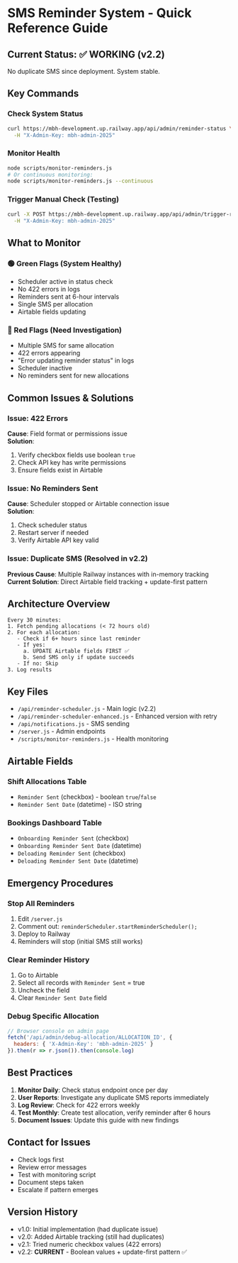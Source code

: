 # SMS Reminder System - Quick Reference Guide

## Current Status: ✅ WORKING (v2.2)
No duplicate SMS since deployment. System stable.

## Key Commands

### Check System Status
```bash
curl https://mbh-development.up.railway.app/api/admin/reminder-status \
  -H "X-Admin-Key: mbh-admin-2025"
```

### Monitor Health
```bash
node scripts/monitor-reminders.js
# Or continuous monitoring:
node scripts/monitor-reminders.js --continuous
```

### Trigger Manual Check (Testing)
```bash
curl -X POST https://mbh-development.up.railway.app/api/admin/trigger-reminders \
  -H "X-Admin-Key: mbh-admin-2025"
```

## What to Monitor

### 🟢 Green Flags (System Healthy)
- Scheduler active in status check
- No 422 errors in logs
- Reminders sent at 6-hour intervals
- Single SMS per allocation
- Airtable fields updating

### 🔴 Red Flags (Need Investigation)
- Multiple SMS for same allocation
- 422 errors appearing
- "Error updating reminder status" in logs
- Scheduler inactive
- No reminders sent for new allocations

## Common Issues & Solutions

### Issue: 422 Errors
**Cause**: Field format or permissions issue  
**Solution**: 
1. Verify checkbox fields use boolean `true`
2. Check API key has write permissions
3. Ensure fields exist in Airtable

### Issue: No Reminders Sent
**Cause**: Scheduler stopped or Airtable connection issue  
**Solution**:
1. Check scheduler status
2. Restart server if needed
3. Verify Airtable API key valid

### Issue: Duplicate SMS (Resolved in v2.2)
**Previous Cause**: Multiple Railway instances with in-memory tracking  
**Current Solution**: Direct Airtable field tracking + update-first pattern

## Architecture Overview

```
Every 30 minutes:
1. Fetch pending allocations (< 72 hours old)
2. For each allocation:
   - Check if 6+ hours since last reminder
   - If yes:
     a. UPDATE Airtable fields FIRST ✅
     b. Send SMS only if update succeeds
   - If no: Skip
3. Log results
```

## Key Files
- `/api/reminder-scheduler.js` - Main logic (v2.2)
- `/api/reminder-scheduler-enhanced.js` - Enhanced version with retry
- `/api/notifications.js` - SMS sending
- `/server.js` - Admin endpoints
- `/scripts/monitor-reminders.js` - Health monitoring

## Airtable Fields

### Shift Allocations Table
- `Reminder Sent` (checkbox) - boolean `true`/`false`
- `Reminder Sent Date` (datetime) - ISO string

### Bookings Dashboard Table
- `Onboarding Reminder Sent` (checkbox)
- `Onboarding Reminder Sent Date` (datetime)
- `Deloading Reminder Sent` (checkbox)
- `Deloading Reminder Sent Date` (datetime)

## Emergency Procedures

### Stop All Reminders
1. Edit `/server.js`
2. Comment out: `reminderScheduler.startReminderScheduler();`
3. Deploy to Railway
4. Reminders will stop (initial SMS still works)

### Clear Reminder History
1. Go to Airtable
2. Select all records with `Reminder Sent` = true
3. Uncheck the field
4. Clear `Reminder Sent Date` field

### Debug Specific Allocation
```javascript
// Browser console on admin page
fetch('/api/admin/debug-allocation/ALLOCATION_ID', {
  headers: { 'X-Admin-Key': 'mbh-admin-2025' }
}).then(r => r.json()).then(console.log)
```

## Best Practices

1. **Monitor Daily**: Check status endpoint once per day
2. **User Reports**: Investigate any duplicate SMS reports immediately
3. **Log Review**: Check for 422 errors weekly
4. **Test Monthly**: Create test allocation, verify reminder after 6 hours
5. **Document Issues**: Update this guide with new findings

## Contact for Issues
- Check logs first
- Review error messages
- Test with monitoring script
- Document steps taken
- Escalate if pattern emerges

## Version History
- v1.0: Initial implementation (had duplicate issue)
- v2.0: Added Airtable tracking (still had duplicates)
- v2.1: Tried numeric checkbox values (422 errors)
- v2.2: **CURRENT** - Boolean values + update-first pattern ✅
